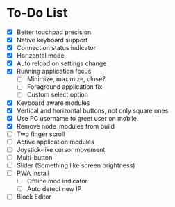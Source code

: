 # To-Do List

- [x] Better touchpad precision
- [x] Native keyboard support
- [x] Connection status indicator
- [x] Horizontal mode
- [x] Auto reload on settings change
- [x] Running application focus
  - [ ] Minimize, maximize, close?
  - [ ] Foreground application fix
  - [ ] Custom select option
- [x] Keyboard aware modules
- [x] Vertical and horizontal buttons, not only square ones
- [x] Use PC username to greet user on mobile
- [x] Remove node_modules from build
- [ ] Two finger scroll
- [ ] Active application modules
- [ ] Joystick-like cursor movement
- [ ] Multi-button
- [ ] Slider (Something like screen brightness)
- [ ] PWA Install
  - [ ] Offline mod indicator
  - [ ] Auto detect new IP
- [ ] Block Editor
